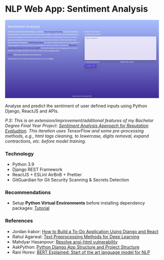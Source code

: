 # NLP Web App: Sentiment Analysis

![NLP Web App Landing Page](nlp-client/img/sa-capture.PNG)

Analyse and predict the sentiment of user defined inputs using Python Django, ReactJS and APIs.

_P.S: This is an extension/improvement/additional features of my Bachelor Degree Final Year Project: [Sentiment Analysis Approach for Reputation Evaluation](https://github.com/dejongyeong/sentiment-analysis). This iteration uses TensorFlow and some pre-processing methods, e.g., html tags cleaning, to lowercase, digits removal, expand contractions, etc. before model training._

### **Technology**

- Python 3.9
- Django REST Framework
- ReactJS + ESLint AirBnB + Prettier
- GitGuardian for Git Security Scanning & Secrets Detection

### **Recommendations**

- Setup **Python Virtual Environments** before installing dependency packages: [Tutorial](https://docs.python.org/3.9/library/venv.html)

### **References**

- Jordan Irabor: [How to Build a To-Do Application Using Django and React](https://www.digitalocean.com/community/tutorials/build-a-to-do-application-using-django-and-react)
- Rahul Agarwal: [Text Preprocessing Methods for Deep Learning](https://towardsdatascience.com/nlp-learning-series-part-1-text-preprocessing-methods-for-deep-learning-20085601684b)
- Mahdyar Hasanpour: [Resolve ansi-html vulnerability](https://github.com/Tjatse/ansi-html/issues/19#issuecomment-936734884)
- AskPython: [Python Django App Structure and Project Structure](https://www.askpython.com/django/django-app-structure-project-structure)
- Rani Horev: [BERT Explained: Start of the art language model for NLP](https://towardsdatascience.com/bert-explained-state-of-the-art-language-model-for-nlp-f8b21a9b6270)
